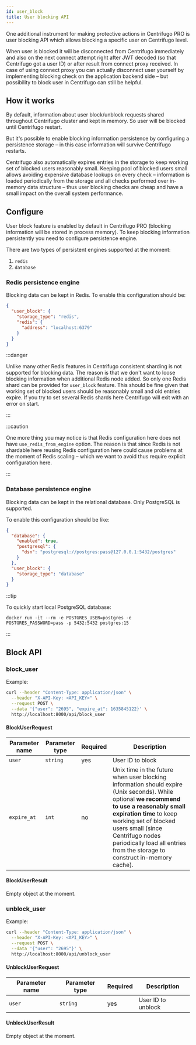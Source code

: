 ```yaml
---
id: user_block
title: User blocking API
---
```


One additional instrument for making protective actions in Centrifugo PRO is user blocking API which allows blocking a specific user on Centrifugo level.

When user is blocked it will be disconnected from Centrifugo immediately and also on the next connect attempt right after JWT decoded (so that Centrifugo got a user ID) or after result from connect proxy received. In case of using connect proxy you can actually disconnect user yourself by implementing blocking check on the application backend side – but possibility to block user in Centrifugo can still be helpful.

## How it works

By default, information about user block/unblock requests shared throughout Centrifugo cluster and kept in memory. So user will be blocked until Centrifugo restart.

But it's possible to enable blocking information persistence by configuring a persistence storage – in this case information will survive Centrifugo restarts.

Centrifugo also automatically expires entries in the storage to keep working set of blocked users reasonably small. Keeping pool of blocked users small allows avoiding expensive database lookups on every check – information is loaded periodically from the storage and all checks performed over in-memory data structure – thus user blocking checks are cheap and have a small impact on the overall system performance.

## Configure

User block feature is enabled by default in Centrifugo PRO (blocking information will be stored in process memory). To keep blocking information persistently you need to configure persistence engine.

There are two types of persistent engines supported at the moment:

1. `redis`
1. `database`

### Redis persistence engine

Blocking data can be kept in Redis. To enable this configuration should be:

```json
{
  "user_block": {
    "storage_type": "redis",
    "redis": {
      "address": "localhost:6379" 
    }
  }
}
```

:::danger

Unlike many other Redis features in Centrifugo consistent sharding is not supported for blocking data. The reason is that we don't want to loose blocking information when additional Redis node added. So only one Redis shard can be provided for `user_block` feature. This should be fine given that working set of blocked users should be reasonably small and old entries expire. If you try to set several Redis shards here Centrifugo will exit with an error on start.

:::

:::caution

One more thing you may notice is that Redis configuration here does not have `use_redis_from_engine` option. The reason is that since Redis is not shardable here reusing Redis configuration here could cause problems at the moment of Redis scaling – which we want to avoid thus require explicit configuration here.

:::

### Database persistence engine

Blocking data can be kept in the relational database. Only PostgreSQL is supported.

To enable this configuration should be like:

```json
{
  "database": {
    "enabled": true,
    "postgresql": {
      "dsn": "postgresql://postgres:pass@127.0.0.1:5432/postgres"
    }
  },
  "user_block": {
    "storage_type": "database"
  }
}
```

:::tip

To quickly start local PostgreSQL database:

```
docker run -it --rm -e POSTGRES_USER=postgres -e POSTGRES_PASSWORD=pass -p 5432:5432 postgres:15
```

:::

## Block  API

### block_user

Example:

```bash
curl --header "Content-Type: application/json" \
  --header "X-API-Key: <API_KEY>" \
  --request POST \
  --data '{"user": "2695", "expire_at": 1635845122}' \
  http://localhost:8000/api/block_user
```

#### BlockUserRequest

| Parameter name | Parameter type | Required | Description                                                                                                                                                                                                                                                                                                     |
|----------------|----------------|----------|-----------------------------------------------------------------------------------------------------------------------------------------------------------------------------------------------------------------------------------------------------------------------------------------------------------------|
| `user`         | `string`       | yes      | User ID to block                                                                                                                                                                                                                                                                                                |
| `expire_at`    | `int`          | no       | Unix time in the future when user blocking information should expire (Unix seconds). While optional **we recommend to use a reasonably small expiration time** to keep working set of blocked users small (since Centrifugo nodes periodically load all entries from the storage to construct in-memory cache). |

#### BlockUserResult

Empty object at the moment.

### unblock_user

Example:

```bash
curl --header "Content-Type: application/json" \
  --header "X-API-Key: <API_KEY>" \
  --request POST \
  --data '{"user": "2695"}' \
  http://localhost:8000/api/unblock_user
```

#### UnblockUserRequest

| Parameter name | Parameter type | Required | Description        |
|----------------|----------------|----------|--------------------|
| `user`         | `string`       | yes      | User ID to unblock |

#### UnblockUserResult

Empty object at the moment.
